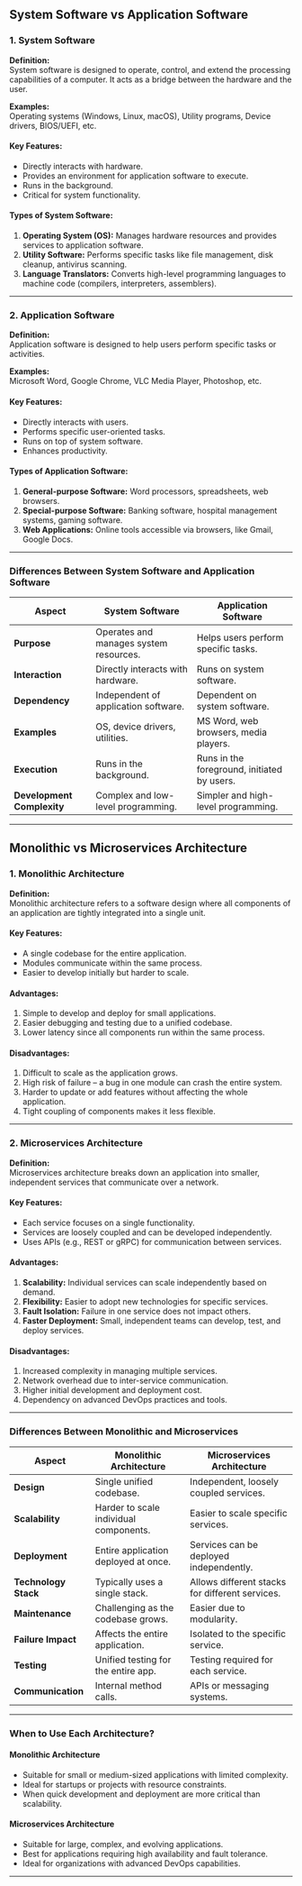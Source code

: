 

## **System Software vs Application Software**

### **1. System Software**
**Definition:**  
System software is designed to operate, control, and extend the processing capabilities of a computer. It acts as a bridge between the hardware and the user.

**Examples:**  
Operating systems (Windows, Linux, macOS), Utility programs, Device drivers, BIOS/UEFI, etc.

#### **Key Features:**
- Directly interacts with hardware.
- Provides an environment for application software to execute.
- Runs in the background.
- Critical for system functionality.

#### **Types of System Software:**
1. **Operating System (OS):** Manages hardware resources and provides services to application software.
2. **Utility Software:** Performs specific tasks like file management, disk cleanup, antivirus scanning.
3. **Language Translators:** Converts high-level programming languages to machine code (compilers, interpreters, assemblers).

---

### **2. Application Software**
**Definition:**  
Application software is designed to help users perform specific tasks or activities.

**Examples:**  
Microsoft Word, Google Chrome, VLC Media Player, Photoshop, etc.

#### **Key Features:**
- Directly interacts with users.
- Performs specific user-oriented tasks.
- Runs on top of system software.
- Enhances productivity.

#### **Types of Application Software:**
1. **General-purpose Software:** Word processors, spreadsheets, web browsers.
2. **Special-purpose Software:** Banking software, hospital management systems, gaming software.
3. **Web Applications:** Online tools accessible via browsers, like Gmail, Google Docs.

---

### **Differences Between System Software and Application Software**

| **Aspect**             | **System Software**                        | **Application Software**                   |
|-------------------------|--------------------------------------------|--------------------------------------------|
| **Purpose**            | Operates and manages system resources.     | Helps users perform specific tasks.        |
| **Interaction**        | Directly interacts with hardware.          | Runs on system software.                   |
| **Dependency**         | Independent of application software.       | Dependent on system software.              |
| **Examples**           | OS, device drivers, utilities.             | MS Word, web browsers, media players.      |
| **Execution**          | Runs in the background.                    | Runs in the foreground, initiated by users.|
| **Development Complexity** | Complex and low-level programming.         | Simpler and high-level programming.         |

---

## **Monolithic vs Microservices Architecture**

### **1. Monolithic Architecture**
**Definition:**  
Monolithic architecture refers to a software design where all components of an application are tightly integrated into a single unit.

#### **Key Features:**
- A single codebase for the entire application.
- Modules communicate within the same process.
- Easier to develop initially but harder to scale.

#### **Advantages:**
1. Simple to develop and deploy for small applications.
2. Easier debugging and testing due to a unified codebase.
3. Lower latency since all components run within the same process.

#### **Disadvantages:**
1. Difficult to scale as the application grows.
2. High risk of failure – a bug in one module can crash the entire system.
3. Harder to update or add features without affecting the whole application.
4. Tight coupling of components makes it less flexible.

---

### **2. Microservices Architecture**
**Definition:**  
Microservices architecture breaks down an application into smaller, independent services that communicate over a network.

#### **Key Features:**
- Each service focuses on a single functionality.
- Services are loosely coupled and can be developed independently.
- Uses APIs (e.g., REST or gRPC) for communication between services.

#### **Advantages:**
1. **Scalability:** Individual services can scale independently based on demand.
2. **Flexibility:** Easier to adopt new technologies for specific services.
3. **Fault Isolation:** Failure in one service does not impact others.
4. **Faster Deployment:** Small, independent teams can develop, test, and deploy services.

#### **Disadvantages:**
1. Increased complexity in managing multiple services.
2. Network overhead due to inter-service communication.
3. Higher initial development and deployment cost.
4. Dependency on advanced DevOps practices and tools.

---

### **Differences Between Monolithic and Microservices**

| **Aspect**             | **Monolithic Architecture**                | **Microservices Architecture**             |
|-------------------------|--------------------------------------------|--------------------------------------------|
| **Design**             | Single unified codebase.                  | Independent, loosely coupled services.     |
| **Scalability**        | Harder to scale individual components.     | Easier to scale specific services.         |
| **Deployment**         | Entire application deployed at once.       | Services can be deployed independently.    |
| **Technology Stack**   | Typically uses a single stack.             | Allows different stacks for different services. |
| **Maintenance**        | Challenging as the codebase grows.          | Easier due to modularity.                  |
| **Failure Impact**     | Affects the entire application.            | Isolated to the specific service.          |
| **Testing**            | Unified testing for the entire app.        | Testing required for each service.         |
| **Communication**      | Internal method calls.                     | APIs or messaging systems.                 |

---

### **When to Use Each Architecture?**

#### **Monolithic Architecture**
- Suitable for small or medium-sized applications with limited complexity.
- Ideal for startups or projects with resource constraints.
- When quick development and deployment are more critical than scalability.

#### **Microservices Architecture**
- Suitable for large, complex, and evolving applications.
- Best for applications requiring high availability and fault tolerance.
- Ideal for organizations with advanced DevOps capabilities.

---
